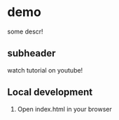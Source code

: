 # demo

some descr!

## subheader

watch tutorial on youtube!

## Local development
1. Open index.html in your browser